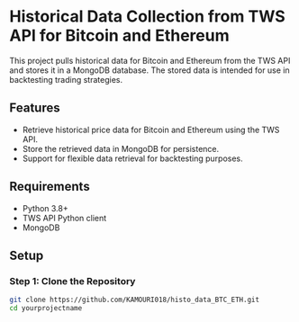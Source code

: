 # Historical Data Collection from TWS API for Bitcoin and Ethereum

This project pulls historical data for Bitcoin and Ethereum from the TWS API and stores it in a MongoDB database. 
The stored data is intended for use in backtesting trading strategies.

## Features
- Retrieve historical price data for Bitcoin and Ethereum using the TWS API.
- Store the retrieved data in MongoDB for persistence.
- Support for flexible data retrieval for backtesting purposes.

## Requirements
- Python 3.8+
- TWS API Python client
- MongoDB

## Setup

### Step 1: Clone the Repository
```bash
git clone https://github.com/KAMOURI018/histo_data_BTC_ETH.git
cd yourprojectname
